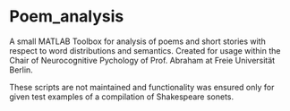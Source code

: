 # Poem_analysis


A small MATLAB Toolbox for analysis of poems and short stories with respect to word distributions and semantics. Created for usage within the Chair of Neurocognitive Pychology of Prof. Abraham at Freie Universität Berlin.

These scripts are not maintained and functionality was ensured only for given test examples of a compilation of Shakespeare sonets.
